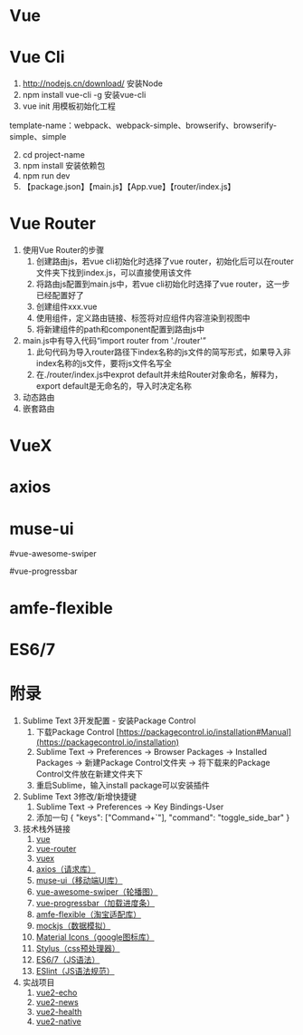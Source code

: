 <a id="top" name="top"></a>

# Vue  





# Vue Cli

1. http://nodejs.cn/download/ 安装Node
2. npm install vue-cli -g  安装vue-cli
3. vue init <template-name> <project-name> 用模板初始化工程

template-name：webpack、webpack-simple、browserify、browserify-simple、simple

2. cd project-name
3. npm install 安装依赖包
4. npm run dev
5. 【package.json】【main.js】【App.vue】【router/index.js】







# Vue Router

1. 使用Vue Router的步骤
   1. 创建路由js，若vue cli初始化时选择了vue router，初始化后可以在router文件夹下找到index.js，可以直接使用该文件
   2. 将路由js配置到main.js中，若vue cli初始化时选择了vue router，这一步已经配置好了
   3. 创建组件xxx.vue
   4. 使用组件，<router-link>定义路由链接、<router-view>标签将对应组件内容渲染到视图中
   5. 将新建组件的path和component配置到路由js中
2. main.js中有导入代码“import router from './router'”
   1. 此句代码为导入router路径下index名称的js文件的简写形式，如果导入非index名称的js文件，要将js文件名写全
   2. 在./router/index.js中exprot default并未给Router对象命名，解释为，export default是无命名的，导入时决定名称
3. 动态路由
4. 嵌套路由





# VueX





# axios





# muse-ui





#vue-awesome-swiper





#vue-progressbar





# amfe-flexible





# ES6/7





# 附录

1. Sublime Text 3开发配置 - 安装Package Control
   1. 下载Package Control [https://packagecontrol.io/installation#Manual](https://packagecontrol.io/installation)
   2. Sublime Text -> Preferences -> Browser Packages -> Installed Packages -> 新建Package Control文件夹 -> 将下载来的Package Control文件放在新建文件夹下
   3. 重启Sublime，输入install package可以安装插件
2. Sublime Text 3修改/新增快捷键
   1. Sublime Text -> Preferences -> Key Bindings-User
   2. 添加一句 { "keys": ["Command+`"], "command": "toggle_side_bar" }
3. 技术栈外链接
   1. [vue](https://cn.vuejs.org/v2/guide/)
   2. [vue-router](https://router.vuejs.org/zh-cn/essentials/getting-started.html)
   3. [vuex](https://vuex.vuejs.org/zh-cn/getting-started.html)
   4. [axios（请求库）](https://github.com/axios/axios)
   5. [muse-ui（移动端UI库）](http://www.muse-ui.org/#/install)
   6. [vue-awesome-swiper（轮播图）](https://github.com/surmon-china/vue-awesome-swiper)
   7. [vue-progressbar（加载进度条）](https://github.com/hilongjw/vue-progressbar)
   8. [amfe-flexible（淘宝适配库）](https://github.com/amfe/lib-flexible)
   9. [mockjs（数据模拟）](http://mockjs.com/)
   10. [Material Icons（google图标库）](http://google.github.io/material-design-icons/)
   11. [Stylus（css预处理器）](https://github.com/stylus/stylus)
   12. [ES6/7（JS语法）](https://github.com/lukehoban/es6features)
   13. [ESlint（JS语法规范）](https://github.com/standard/standard/blob/master/docs/RULES-zhcn.md)
4. 实战项目
   1. [vue2-echo](https://github.com/uncleLian/vue2-echo)
   2. [vue2-news](https://github.com/uncleLian/vue2-news)
   3. [vue2-health](https://github.com/uncleLian/vue2-health)
   4. [vue2-native](https://github.com/uncleLian/vue2-native)



